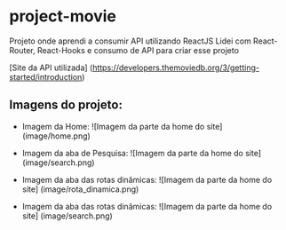# project-movie
Projeto onde aprendi a consumir API utilizando ReactJS
Lidei com React-Router, React-Hooks e consumo de API para criar esse projeto

[Site da API utilizada] (https://developers.themoviedb.org/3/getting-started/introduction)

## Imagens do projeto:

* Imagem da Home:
![Imagem da parte da home do site] (image/home.png)

* Imagem da aba de Pesquisa:
![Imagem da parte da home do site] (image/search.png)

* Imagem da aba das rotas dinâmicas:
![Imagem da parte da home do site] (image/rota_dinamica.png)


* Imagem da aba das rotas dinâmicas:
![Imagem da parte da home do site] (image/search.png)
